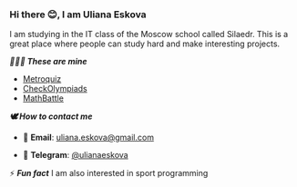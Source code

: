 ### Hi there 😊, I am Uliana Eskova

I am studying in the IT class of the Moscow school called Silaedr. This is a great place where people can study hard and make interesting projects.

***👩🏻‍💻 These are mine***

* [Metroquiz](https://github.com/MetroQuiz)
* [CheckOlympiads](https://github.com/uliana2006eskova/check_olympiads)
* [MathBattle](https://github.com/CoffeBee/MathBattle)

***:dove: How to contact me***

* :email: **Email**: uliana.eskova@gmail.com

* 💬 **Telegram**: [@ulianaeskova](https:/t.me/ulianaeskova)

⚡ ***Fun fact*** I am also interested in sport programming

